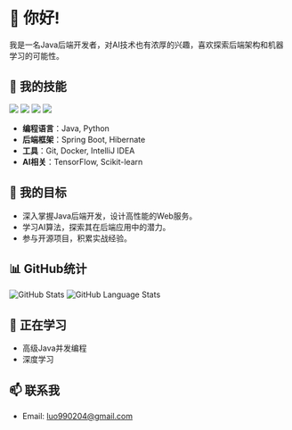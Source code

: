 # 👋 你好!

我是一名Java后端开发者，对AI技术也有浓厚的兴趣，喜欢探索后端架构和机器学习的可能性。

## 🚀 我的技能
<img src="https://img.shields.io/badge/Java-007396?style=flat&logo=java&logoColor=white">
<img src="https://img.shields.io/badge/Python-3776AB?style=flat&logo=python&logoColor=white">
<img src="https://img.shields.io/badge/Spring_Boot-6DB33F?style=flat&logo=spring-boot&logoColor=white">
<img src="https://img.shields.io/badge/TensorFlow-FF6F00?style=flat&logo=tensorflow&logoColor=white">

- **编程语言**：Java, Python  
- **后端框架**：Spring Boot, Hibernate  
- **工具**：Git, Docker, IntelliJ IDEA  
- **AI相关**：TensorFlow, Scikit-learn

## 🎯 我的目标
- 深入掌握Java后端开发，设计高性能的Web服务。
- 学习AI算法，探索其在后端应用中的潜力。
- 参与开源项目，积累实战经验。

## 📊 GitHub统计
![GitHub Stats](https://github-readme-stats.vercel.app/api?username=luohuan0204&show_icons=true&theme=radical)
![GitHub Language Stats](https://github-readme-stats.vercel.app/api/top-langs/?username=luohuan0204&layout=compact&theme=radical)

## 🌱 正在学习
- 高级Java并发编程
- 深度学习

## 📫 联系我
- Email: luo990204@gmail.com  
